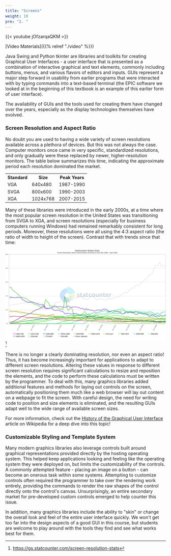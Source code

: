 ```yaml
---
title: "Screens"
weight: 10
pre: "2. "
---
```


{{< youtube jOfzarqaQKM  >}}

[Video Materials]({{% relref "./video" %}})

Java Swing and Python tkinter are libraries and toolkits for creating Graphical User Interfaces - a user interface that is presented as a combination of interactive graphical and text elements, commonly including buttons, menus, and various flavors of editors and inputs.  GUIs represent a major step forward in usability from earlier programs that were interacted with by typing commands into a text-based terminal (the EPIC software we looked at in the beginning of this textbook is an example of this earlier form of user interface).

The availability of GUIs and the tools used for creating them have changed over the years, especially as the display technologies themselves have evolved. 

### Screen Resolution and Aspect Ratio

No doubt you are used to having a wide variety of screen resolutions available across a plethora of devices.  But this was not always the case.  Computer monitors once came in very specific, standardized resolutions, and only gradually were these replaced by newer, higher-resolution monitors.  The table below summarizes this time, indicating the approximate period each resolution dominated the market.

<table>
  <tr>
    <th>Standard</th>
    <th>Size</th>
    <th>Peak Years</th>
  </tr>
  <tr>
    <td>VGA</td>
    <td>640x480</td>
    <td>1987-1990</td>
  </tr>
  <tr>
    <td>SVGA</td>
    <td>800x600</td>
    <td>1990-2003</td>
  </tr>
  <tr>
    <td>XGA</td>
    <td>1024x768</td>
    <td>2007-2015</td>
  </tr>
</table>

Many of these libraries were introduced in the early 2000s, at a time where the most popular screen resolution in the United States was transitioning from SVGA to XGA, and screen resolutions (especially for business computers running Windows) had remained remarkably consistent for long periods.  Moreover, these resolutions were all using the 4:3 aspect ratio (the ratio of width to height of the screen). Contrast that with trends since that time:

![Screen Resolutions in US from 2009-2020](/images/9/sizes.png)[^1]

[^1]: https://gs.statcounter.com/screen-resolution-stats

There is no longer a clearly dominating resolution, nor even an aspect ratio! Thus, it has become increasingly important for applications to adapt to different screen resolutions. Altering these values in response to different screen resolution requires significant calculations to resize and reposition the elements, and the code to perform these calculations must be written by the programmer. To deal with this, many graphics libraries added additional features and methods for laying out controls on the screen, automatically positioning them much like a web browser will lay out content on a webpage to fit the screen. With careful design, the need for writing code to position and size elements is eliminated, and the resulting GUIs adapt well to the wide range of available screen sizes.

For more information, check out the [History of the Graphical User Interface](https://en.wikipedia.org/wiki/History_of_the_graphical_user_interface) article on Wikipedia for a deep dive into this topic!

### Customizable Styling and Template System

Many modern graphics libraries also leverage controls built around graphical representations provided directly by the hosting operating system.  This helped keep applications looking and feeling like the operating system they were deployed on, but limits the customizability of the controls.  A commonly attempted feature - placing an image on a button - can become an onerous task within some systems.  Attempting to customize controls often required the programmer to take over the rendering work entirely, providing the commands to render the raw shapes of the control directly onto the control's canvas.  Unsurprisingly, an entire secondary market for pre-developed custom controls emerged to help counter this issue.

In addition, many graphics libraries include the ability to "skin" or change the overall look and feel of the entire user interface quickly. We won't get too far into the design aspects of a good GUI in this course, but students are welcome to play around with the tools they find and see what works best for them.
